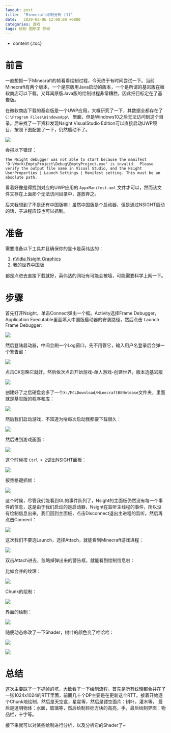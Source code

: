 ```yaml
---
layout: post
title:  "Minecraft绘制分析 (1)"
date:   2020-02-06 12:00:00 +0800
categories: 游戏
tags: 绘制 图形学 抓帧
---
```


* content
{:toc}
# 前言

一直想抓一下Minecraft的帧看看绘制过程，今天终于有时间尝试一下。当前Minecraft有两个版本，一个是原版用Java启动的版本，一个是所谓的基岩版在微软商店可以下载。又耳闻原版Java版的绘制过程非常糟糕，因此把目标定在了基岩版。

在微软商店下载的基岩版是一个UWP应用，大概研究了一下，其数据全都存在了 `C:\Program Files\WindowsApp\ ` 里面，但是Windows10之后无法访问到这个目录。后来找了一下资料发现Nsight VisualStudio Edition可以直接启动UWP项目，按照下图配置了一下，仍然启动不了。



![](/images/uwpconfig.png)



会报以下错误：



```
The Nsight debugger was not able to start because the manifest 'D:\Work\EmptyProject\Debug\EmptyProject.exe' is invalid.  Please verify the output file name in Visual Studio, and the Nsight UserProperties | Launch Settings | Manifest setting. This must be an absolute path.
```



看着好像是得找到对应的UWP应用的 `AppxManifest.xml` 文件才可以，然而该文件又存在上面那个无法访问目录中，遂放弃之。



后来我想到了不是还有中国版嘛！虽然中国版是个启动器，但是通过NSIGHT启动的话，子进程应该也可以抓到。



# 准备

需要准备以下工具并且确保你的显卡是英伟达的：

1. [nVidia Nsight Graphics](https://developer.nvidia.com/nsight-graphics)
2. [我的世界中国版](http://mc.163.com/index.html)

都是点进去直接下载就好，英伟达的网址有可能会被墙，可能需要科学上网一下。



# 步骤

首先打开Nsight，单击Connect弹出一个框。Activity选择Frame Debugger，Application Executable里面填入中国版启动器的安装路径，然后点击 Launch Frame Debugger:


![](/images/step1.png)



然后登陆启动器，中间会刷一个Log窗口，先不用管它，输入用户名登录后会弹一个警告窗：



![](/images/warn.png)



点击OK忽略它就好。然后依次点击开始游戏-单人游戏-创建世界，版本选基岩版



![](/images/step2.png)



创建好了之后硬盘会多了一个`X:/MCLDownload/MinecraftBENetease`文件夹，里面就是基岩版的程序和库：



![](/images/step2.5.png)



然后我们启动游戏，不知道为啥每次启动我都要下载很久：



![](/images/step3.png)



然后进到游戏画面：



![](/images/step4.png)



这个时候按 `Ctrl + Z`调出NSIGHT面板：



![](/images/step5.png)



按空格键抓帧：


![](/images/step6.png)



这个时候，尽管我们能看到GL的事件队列了，Nsight的主面板仍然没有每一个事件的信息，这是由于我们启动的是启动器，Nsight在监听主线程的事件，所以没有绘制信息出来。我们回到主面板，点击Disconnect退出主进程的监听。然后再点击Connect：



![](/images/step6.5.png)



这次我们不要选Launch，选择Attach，就能看到Minecraft游戏进程：



![](/images/step7.png)



双击Attach进去，忽略掉弹出来的警告框，就能看到绘制信息啦：



比如合并的纹理：



![](/images/step8.png)



Chunk的绘制：



![](/images/step9.png)



界面的绘制：



![](/images/step10.png)



随便动态修改了一下Shader，树叶的颜色变了哈哈哈：



![](/images/step11.png)

![](/images/step12.png)



# 总结

这次主要踩了一下抓帧的坑，大致看了一下绘制流程。首先是所有纹理都合并在了一张1024x1024的RTT里面，前面几十个DP主要是在更新这个RTT。接着开始逐个Chunk地绘制，然后是天空盒，星星等，然后是镂空面片：树叶，灌木等， 最后是透明物体：水面，玻璃等，然后绘制目标方块的高亮，手，最后绘制界面：物品栏，十字等。

接下来就可以对某些绘制进行分析，以及分析它的Shader了~
